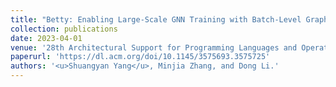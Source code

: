 ```yaml
---
title: "Betty: Enabling Large-Scale GNN Training with Batch-Level Graph Partitioning"
collection: publications
date: 2023-04-01
venue: '28th Architectural Support for Programming Languages and Operating Systems (<b>ASPLOS&apos;23</b>) '
paperurl: 'https://dl.acm.org/doi/10.1145/3575693.3575725'
authors: '<u>Shuangyan Yang</u>, Minjia Zhang, and Dong Li.'
---
```

